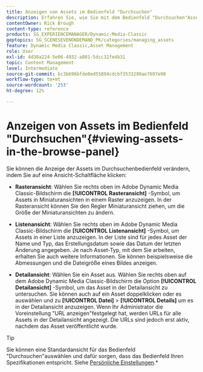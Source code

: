 ```yaml
---
title: Anzeigen von Assets im Bedienfeld "Durchsuchen"
description: Erfahren Sie, wie Sie mit dem Bedienfeld "Durchsuchen"Assets in Adobe Dynamic Media Classic anzeigen können.
contentOwner: Rick Brough
content-type: reference
products: SG_EXPERIENCEMANAGER/Dynamic-Media-Classic
geptopics: SG_SCENESEVENONDEMAND_PK/categories/managing_assets
feature: Dynamic Media Classic,Asset Management
role: User
exl-id: 4d38a224-5e06-4932-a801-5dcc32fe4b31
topic: Content Management
level: Intermediate
source-git-commit: bc3b696bfde0ed55894cdcbf3533299ae7697e98
workflow-type: tm+mt
source-wordcount: '253'
ht-degree: 12%

---
```


# Anzeigen von Assets im Bedienfeld &quot;Durchsuchen&quot;{#viewing-assets-in-the-browse-panel}

Sie können die Anzeige der Assets im Durchsuchenbedienfeld verändern, indem Sie auf eine Ansicht-Schaltfläche klicken:

* **Rasteransicht**: Wählen Sie rechts oben im Adobe Dynamic Media Classic-Bildschirm die **[!UICONTROL Rasteransicht]** -Symbol, um Assets in Miniaturansichten in einem Raster anzuzeigen. In der Rasteransicht können Sie den Regler Miniaturansicht ziehen, um die Größe der Miniaturansichten zu ändern.

* **Listenansicht**: Wählen Sie rechts oben im Adobe Dynamic Media Classic-Bildschirm die **[!UICONTROL Listenansicht]** -Symbol, um Assets in einer Liste anzuzeigen. In der Liste sind für jedes Asset der Name und Typ, das Erstellungsdatum sowie das Datum der letzten Änderung angegeben. Je nach Asset-Typ, mit dem Sie arbeiten, erhalten Sie auch weitere Informationen. Sie können beispielsweise die Abmessungen und die Dateigröße eines Bildes anzeigen.

* **Detailansicht**: Wählen Sie ein Asset aus. Wählen Sie rechts oben auf dem Adobe Dynamic Media Classic-Bildschirm die Option **[!UICONTROL Detailansicht]** -Symbol, um das Asset in der Detailansicht zu untersuchen. Sie können auch auf ein Asset doppelklicken oder es auswählen und zu **[!UICONTROL Datei]** > **[!UICONTROL Details]** um es in der Detailansicht anzuzeigen. Wenn Ihr Administrator die Voreinstellung &quot;URL anzeigen&quot;festgelegt hat, werden URLs für alle Assets in der Detailansicht angezeigt. Die URLs sind jedoch erst aktiv, nachdem das Asset veröffentlicht wurde.

>[!TIP]
>
>Sie können eine Standardansicht für das Bedienfeld &quot;Durchsuchen&quot;auswählen und dafür sorgen, dass das Bedienfeld Ihren Spezifikationen entspricht. Siehe [Persönliche Einstellungen](personal-setup.md#personal_setup).*
